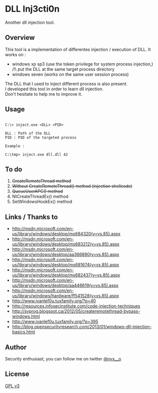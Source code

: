 # DLL Inj3cti0n

Another dll injection tool.

## Overview

This tool is a implementation of differentes injection / execution of DLL.
It works on : 
   - windows xp sp3 (use the token privilege for system process injection,) /!\ put the DLL at the same target process directory
   - windows seven (works on the same user session process)

The DLL that I used to inject different process is also present.  
I developed this tool in order to learn dll injection.  
Don't hesitate to help me to improve it.  

## Usage

```

C:\> inject.exe <DLL> <PID>

DLL : Path of the DLL
PID : PID of the targeted process

Example : 

C:\tmp> inject.exe dll.dll 42

```


## To do
  
  1. ~~CreateRemoteThread method~~
  2. ~~Without CreateRemoteThread() method (injection shellcode)~~
  3. ~~QueueUserAPC() method~~
  4. NtCreateThreadEx() method
  5. SetWindowsHookEx() method


## Links / Thanks to

  * http://msdn.microsoft.com/en-us/library/windows/desktop/ms684320(v=vs.85).aspx
  * http://msdn.microsoft.com/en-us/library/windows/desktop/ms683212(v=vs.85).aspx
  * http://msdn.microsoft.com/en-us/library/windows/desktop/aa366890(v=vs.85).aspx
  * http://msdn.microsoft.com/en-us/library/windows/desktop/ms681674(v=vs.85).aspx
  * http://msdn.microsoft.com/en-us/library/windows/desktop/ms682437(v=vs.85).aspx
  * http://msdn.microsoft.com/en-us/library/windows/desktop/aa446619(v=vs.85).aspx
  * http://msdn.microsoft.com/en-us/library/windows/hardware/ff541528(v=vs.85).aspx
  * http://www.ivanlef0u.tuxfamily.org/?p=40
  * http://resources.infosecinstitute.com/code-injection-techniques
  * http://syprog.blogspot.ca/2012/05/createremotethread-bypass-windows.html
  * http://www.ivanlef0u.tuxfamily.org/?p=395
  * http://blog.opensecurityresearch.com/2013/01/windows-dll-injection-basics.html

## Author

Security enthusiast, you can follow me on twitter [@nyx__o](https://twitter.com/nyx__o)

## License 

[GPL v3](../master/LICENSE)
